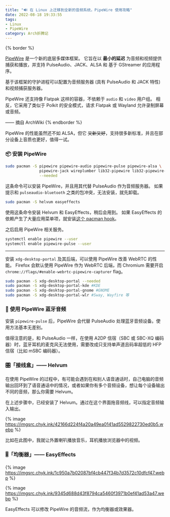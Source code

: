 ```yaml
---
title: "🔊 在 Linux 上迁移到全新的音频系统，PipeWire 使用攻略"
date: 2022-08-18 19:33:55
tags:
- Linux
- PipeWire
category: Arch折腾记
---
```


{% border %}

[PipeWire](https://pipewire.org) 是一个新的底层多媒体框架。 它旨在以 **最小的延迟** 为音频和视频提供捕获和播放，并支持 PulseAudio、JACK、ALSA 和 基于 GStreamer 的应用程序。

基于该框架的守护进程可以配置为音频服务器 (具有 PulseAudio 和 JACK 特性) 和视频捕获服务器。

PipeWire 还支持像 Flatpak 这样的容器，不依赖于 `audio` 和 `video` 用户组。 相反，它采用了类似于 Polkit 的安全模式，请求 Flatpak 或 Wayland 允许录制屏幕或音频。

—— 摘自 ArchWiki
{% endborder %}



<!-- more -->



PipeWire 的性能虽然还不如 ALSA，但它 ~~又新又好~~，支持很多新标准，并且在部分设备上音质也更好，值得一试。



### 📦 安装 PipeWire

```bash
sudo pacman -S pipewire pipewire-audio pipewire-pulse pipewire-alsa \
               pipewire-jack wireplumber lib32-pipewire lib32-pipewire-jack \
               --needed
```

这条命令可以安装 PipeWire，并且用其代替 PulseAudio 作为音频服务器。
如果提示和 `pulseaudio-bluetooth` 之类的包冲突，无法安装，就先卸载。

```bash
sudo pacman -S helvum easyeffects
```

使用这条命令安装 Helvum 和 EasyEffects，稍后会用到。
如果 EasyEffects 的依赖产生了大量应用菜单项，就安装[这个 pacman hook](https://raw.githubusercontent.com/YidaozhanYa/dotfiles/main/etc/pacman.d/hooks/lsp-plugins.hook)。

之后启用 PipeWire 相关服务。

```bash
systemctl enable pipewire --user
systemctl enable pipewire-pulse --user
```
---

安装 `xdg-desktop-portal` 及其后端，可以使用 PipeWire 改善 WebRTC 的性能。
Firefox 会默认使用 PipeWire 作为 WebRTC 后端，而 Chromium 需要开启 `chrome://flags/#enable-webrtc-pipewire-capturer` flag。

```bash
sudo pacman -S xdg-desktop-portal --needed
sudo pacman -S xdg-desktop-portal-kde #KDE
sudo pacman -S xdg-desktop-portal-gnome #GNOME
sudo pacman -S xdg-desktop-portal-wlr #Sway, Wayfire 等
```

### 🦷 使用 PipeWire 蓝牙音频

安装 `pipewire-pulse` 后，PipeWire 会代替 PulseAudio 处理蓝牙音频设备。使用方法基本无差别。

值得注意的是，和 PulseAudio 一样，在使用 A2DP 信宿（SBC 或 SBC-XQ 编码器）时，蓝牙耳机的麦克风无法使用，需要改成只支持单声道且码率超低的 HFP 信宿（比如 mSBC 编码器）。

### 🎛️「接线盒」—— Helvum

在使用 PipeWire 的过程中，有可能会遇到在和别人语音通话时，自己电脑的音频输出回环到了语音通话中的情况，或者如果你有多个音频设备，想让每个设备输出不同的音频，那么你需要 Helvum。

在上述步骤中，已经安装了 Helvum。通过在这个界面拖音频线，可以指定音频输入输出。

{% image https://imgsrc.chyk.ink/42166d224f4a20a49ea0141ad5529822730ed0b5.webp %}

比如在此图中，我就让外置喇叭播放音乐，耳机播放浏览器中的视频。

### 🎚️「均衡器」—— EasyEffects

{% image https://imgsrc.chyk.ink/1c950a7b02087bf4cb447f34b7d3572c10dfcf47.webp %}

{% image https://imgsrc.chyk.ink/9345d688d43f8794ca5460f3971b0ef41ad53a47.webp %}

EasyEffects 可以修改 PipeWire 的音频流，作为均衡器或效果器。
